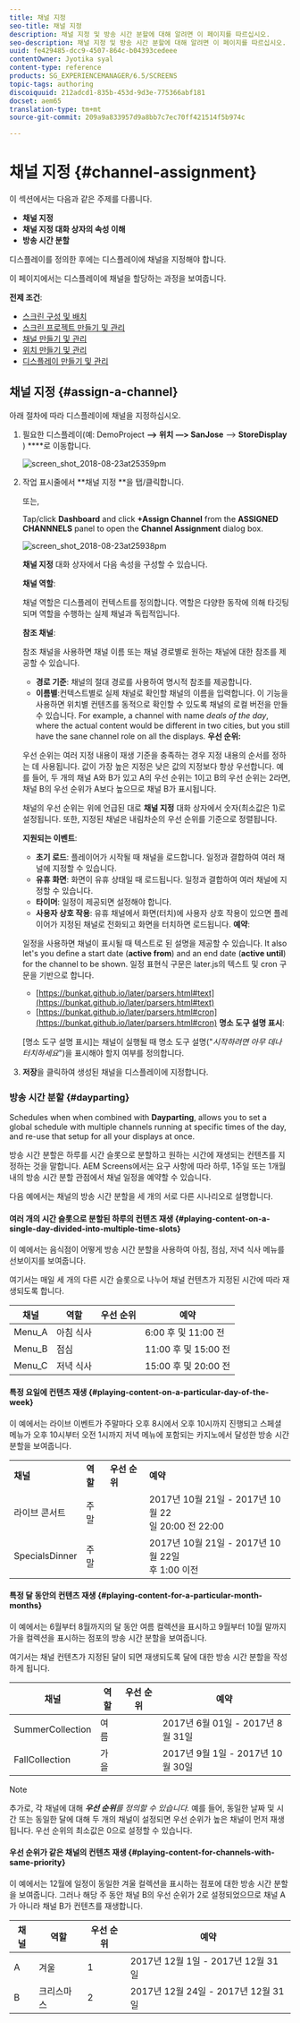 ```yaml
---
title: 채널 지정
seo-title: 채널 지정
description: 채널 지정 및 방송 시간 분할에 대해 알려면 이 페이지를 따르십시오.
seo-description: 채널 지정 및 방송 시간 분할에 대해 알려면 이 페이지를 따르십시오.
uuid: fe429485-dcc9-4507-864c-b04393cedeee
contentOwner: Jyotika syal
content-type: reference
products: SG_EXPERIENCEMANAGER/6.5/SCREENS
topic-tags: authoring
discoiquuid: 212adcd1-835b-453d-9d3e-775366abf181
docset: aem65
translation-type: tm+mt
source-git-commit: 209a9a833957d9a8bb7c7ec70ff421514f5b974c

---
```



# 채널 지정 {#channel-assignment}

이 섹션에서는 다음과 같은 주제를 다룹니다.

* **채널 지정**
* **채널 지정 대화 상자의 속성 이해**
* **방송 시간 분할**

디스플레이를 정의한 후에는 디스플레이에 채널을 지정해야 합니다.

이 페이지에서는 디스플레이에 채널을 할당하는 과정을 보여줍니다.

**전제 조건**:

* [스크린 구성 및 배치](configuring-screens-introduction.md)
* [스크린 프로젝트 만들기 및 관리](creating-a-screens-project.md)
* [채널 만들기 및 관리](managing-channels.md)
* [위치 만들기 및 관리](managing-locations.md)
* [디스플레이 만들기 및 관리](managing-displays.md)

## 채널 지정 {#assign-a-channel}

아래 절차에 따라 디스플레이에 채널을 지정하십시오.

1. 필요한 디스플레이(예: DemoProject **—&gt; 위치** **—&gt; SanJose** —&gt; **StoreDisplay** ) ****&#x200B;로 이동합니다.

   ![screen_shot_2018-08-23at25359pm](assets/screen_shot_2018-08-23at25359pm.png)

1. 작업 표시줄에서 **채널 지정 **을 탭/클릭합니다.

   또는,

   Tap/click **Dashboard** and click **+Assign Channel** from the **ASSIGNED CHANNNELS** panel to open the **Channel Assignment** dialog box.

   ![screen_shot_2018-08-23at25938pm](assets/screen_shot_2018-08-23at25938pm.png)

   **채널 지정** 대화 상자에서 다음 속성을 구성할 수 있습니다.

   **채널 역할**:

   채널 역할은 디스플레이 컨텍스트를 정의합니다. 역할은 다양한 동작에 의해 타깃팅되며 역할을 수행하는 실제 채널과 독립적입니다.

   **참조 채널**:

   참조 채널을 사용하면 채널 이름 또는 채널 경로별로 원하는 채널에 대한 참조를 제공할 수 있습니다.

   * **경로 기준**: 채널의 절대 경로를 사용하여 명시적 참조를 제공합니다.
   * **이름별**:컨텍스트별로 실제 채널로 확인할 채널의 이름을 입력합니다. 이 기능을 사용하면 위치별 컨텐츠를 동적으로 확인할 수 있도록 채널의 로컬 버전을 만들 수 있습니다. For example, a channel with name *deals of the day*, where the actual content would be different in two cities, but you still have the sane channel role on all the displays.
   **우선 순위:**

   우선 순위는 여러 지정 내용이 재생 기준을 충족하는 경우 지정 내용의 순서를 정하는 데 사용됩니다. 값이 가장 높은 지정은 낮은 값의 지정보다 항상 우선합니다. 예를 들어, 두 개의 채널 A와 B가 있고 A의 우선 순위는 1이고 B의 우선 순위는 2라면, 채널 B의 우선 순위가 A보다 높으므로 채널 B가 표시됩니다.

   채널의 우선 순위는 위에 언급된 대로 **채널 지정** 대화 상자에서 숫자(최소값은 1)로 설정됩니다. 또한, 지정된 채널은 내림차순의 우선 순위를 기준으로 정렬됩니다.

   **지원되는 이벤트**:

   * **초기 로드**: 플레이어가 시작될 때 채널을 로드합니다. 일정과 결합하여 여러 채널에 지정할 수 있습니다.
   * **유휴 화면**: 화면이 유휴 상태일 때 로드됩니다. 일정과 결합하여 여러 채널에 지정할 수 있습니다.
   * **타이머**: 일정이 제공되면 설정해야 합니다.
   * **사용자 상호 작용**: 유휴 채널에서 화면(터치)에 사용자 상호 작용이 있으면 플레이어가 지정된 채널로 전화되고 화면을 터치하면 로드됩니다.
   **예약**:

   일정을 사용하면 채널이 표시될 때 텍스트로 된 설명을 제공할 수 있습니다. It also let's you define a start date (**active from**) and an end date (**active until**) for the channel to be shown. 일정 표현식 구문은 later.js의 텍스트 및 cron 구문을 기반으로 합니다.

   * [https://bunkat.github.io/later/parsers.html#text](https://bunkat.github.io/later/parsers.html#text)
   * [https://bunkat.github.io/later/parsers.html#cron](https://bunkat.github.io/later/parsers.html#cron)
   **명소 도구 설명 표시**:

   [명소 도구 설명 표시]는 채널이 실행될 때 명소 도구 설명("*시작하려면 아무 데나 터치하세요*")을 표시해야 할지 여부를 정의합니다.

1. **저장**&#x200B;을 클릭하여 생성된 채널을 디스플레이에 지정합니다.

### 방송 시간 분할 {#dayparting}

Schedules when when combined with **Dayparting**, allows you to set a global schedule with multiple channels running at specific times of the day, and re-use that setup for all your displays at once.

방송 시간 분할은 하루를 시간 슬롯으로 분할하고 원하는 시간에 재생되는 컨텐츠를 지정하는 것을 말합니다. AEM Screens에서는 요구 사항에 따라 하루, 1주일 또는 1개월 내의 방송 시간 분할 관점에서 채널 일정을 예약할 수 있습니다.

다음 예에서는 채널의 방송 시간 분할을 세 개의 서로 다른 시나리오로 설명합니다.

#### 여러 개의 시간 슬롯으로 분할된 하루의 컨텐츠 재생 {#playing-content-on-a-single-day-divided-into-multiple-time-slots}

이 예에서는 음식점이 어떻게 방송 시간 분할을 사용하여 아침, 점심, 저녁 식사 메뉴를 선보이지를 보여줍니다.

여기서는 매일 세 개의 다른 시간 슬롯으로 나누어 채널 컨텐츠가 지정된 시간에 따라 재생되도록 합니다.

| **채널** | **역할** | **우선 순위** | **예약** |
|---|---|---|---|
| Menu_A | 아침 식사 |  | 6:00 후 및 11:00 전 |
| Menu_B | 점심 |  | 11:00 후 및 15:00 전 |
| Menu_C | 저녁 식사 |  | 15:00 후 및 20:00 전 |

#### 특정 요일에 컨텐츠 재생 {#playing-content-on-a-particular-day-of-the-week}

이 예에서는 라이브 이벤트가 주말마다 오후 8시에서 오후 10시까지 진행되고 스페셜 메뉴가 오후 10시부터 오전 1시까지 저녁 메뉴에 포함되는 카지노에서 달성한 방송 시간 분할을 보여줍니다.

<table>
 <tbody>
  <tr>
   <td><strong>채널</strong></td>
   <td><strong>역할</strong></td>
   <td><strong>우선 순위</strong></td>
   <td><strong>예약</strong></td>
  </tr>
  <tr>
   <td>라이브 콘서트</td>
   <td>주말</td>
   <td> </td>
   <td>2017년 10월 21일 - 2017년 10월 22 <br /> 일 20:00 전 22:00</td>
  </tr>
  <tr>
   <td>SpecialsDinner</td>
   <td>주말</td>
   <td> </td>
   <td>2017년 10월 21일 - 2017년 10월 22일 <br /> 후 1:00 이전</td>
  </tr>
 </tbody>
</table>

#### 특정 달 동안의 컨텐츠 재생 {#playing-content-for-a-particular-month-months}

이 예에서는 6월부터 8월까지의 달 동안 여름 컬렉션을 표시하고 9월부터 10월 말까지 가을 컬렉션을 표시하는 점포의 방송 시간 분할을 보여줍니다.

여기서는 채널 컨텐츠가 지정된 달이 되면 재생되도록 달에 대한 방송 시간 분할을 작성하게 됩니다.

| **채널** | **역할** | **우선 순위** | **예약** |
|---|---|---|---|
| SummerCollection | 여름 |  | 2017년 6월 01일 - 2017년 8월 31일 |
| FallCollection | 가을 |  | 2017년 9월 1일 - 2017년 10월 30일 |

>[!NOTE]
>
>추가로, 각 채널에 대해 ***우선 순위**를 정의할 수 있습니다.* 예를 들어, 동일한 날짜 및 시간 또는 동일한 달에 대해 두 개의 채널이 설정되면 우선 순위가 높은 채널이 먼저 재생됩니다. 우선 순위의 최소값은 0으로 설정할 수 있습니다.

#### 우선 순위가 같은 채널의 컨텐츠 재생 {#playing-content-for-channels-with-same-priority}

이 예에서는 12월에 일정이 동일한 겨울 컬렉션을 표시하는 점포에 대한 방송 시간 분할을 보여줍니다. 그러나 해당 주 동안 채널 B의 우선 순위가 2로 설정되었으므로 채널 A가 아니라 채널 B가 컨텐츠를 재생합니다.

| **채널** | **역할** | **우선 순위** | **예약** |
|---|---|---|---|
| A | 겨울 | 1 | 2017년 12월 1일 - 2017년 12월 31일 |
| B | 크리스마스 | 2 | 2017년 12월 24일 - 2017년 12월 31일 |

